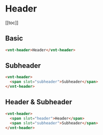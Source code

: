 # Header

[[toc]]

## Basic

<header-basic />

```html
<vnt-header>Header</vnt-header>
```

## Subheader

<header-subheader-only />

```html
<vnt-header>
  <span slot="subheader">Subheader</span>
</vnt-header>
```

## Header & Subheader

<header-subheader />

```html
<vnt-header>
  <span slot="header">Header</span>
  <span slot="subheader">Subheader</span>
</vnt-header>
```

